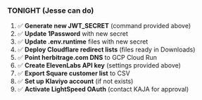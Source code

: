 ### TONIGHT (Jesse can do)

1. ✅ **Generate new JWT_SECRET** (command provided above)
2. ✅ **Update 1Password** with new secret
3. ✅ **Update .env.runtime** files with new secret
4. ✅ **Deploy Cloudflare redirect lists** (files ready in Downloads)
5. ✅ **Point herbitrage.com DNS** to GCP Cloud Run
6. ✅ **Create ElevenLabs API key** (settings provided above)
7. ✅ **Export Square customer list** to CSV
8. ✅ **Set up Klaviyo account** (if not exists)
9. ✅ **Activate LightSpeed OAuth** (contact KAJA for approval)

